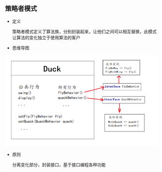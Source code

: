 ## 策略者模式

- 定义

  策略者模式定义了算法族，分别封装起来，让他们之间可以相互替换，此模式让算法的变化独立于使用算法的客户

- 思维导图

![策略者模式图解](.\策略者模式图解.png)

- 原则

  分离变化部分，封装接口，基于接口编程各种功能 

  